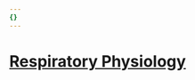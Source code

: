 ```yaml
---
{}
---
```

   
# [Respiratory Physiology](../../Pulmonary%20Medicine/Respiratory%20Physiology%20and%20Pulmonary%20Symptoms/Respiratory%20Physiology/Respiratory%20Physiology.md)